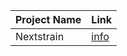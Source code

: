 | Project Name | Link                                   |
|--------------|----------------------------------------|
| Nextstrain   | [info](./projects/nextstrain.json)     |
